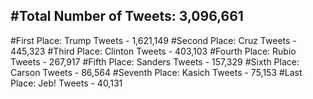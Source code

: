 #Total Number of Tweets: 3,096,661 
---
#First Place: Trump Tweets - 1,621,149
#Second Place: Cruz Tweets - 445,323
#Third Place: Clinton Tweets - 403,103
#Fourth Place: Rubio Tweets - 267,917
#Fifth Place: Sanders Tweets - 157,329
#Sixth Place: Carson Tweets - 86,564
#Seventh Place: Kasich Tweets - 75,153
#Last Place: Jeb! Tweets - 40,131
